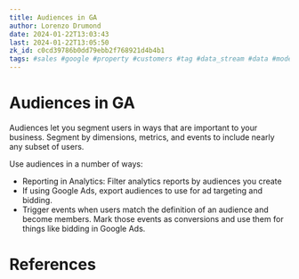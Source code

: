 ```yaml
---
title: Audiences in GA
author: Lorenzo Drumond
date: 2024-01-22T13:03:43
last: 2024-01-22T13:05:50
zk_id: c0cd39786b0dd79ebb2f768921d4b4b1
tags: #sales #google #property #customers #tag #data_stream #data #models #website #aggregated #segment #analytics #audience #account #marketing #privacy #reports #valuable #advertising #mobile #ga4
---
```



# Audiences in GA
Audiences let you segment users in ways that are important to your business. Segment by dimensions, metrics, and events to include nearly any subset of users.

Use audiences in a number of ways:
- Reporting in Analytics: Filter analytics reports by audiences you create
- If using Google Ads, export audiences to use for ad targeting and bidding.
- Trigger events when users match the definition of an audience and become members. Mark those events as conversions and use them for things like bidding in Google Ads.

# References
